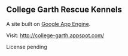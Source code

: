 ## College Garth Rescue Kennels

A site built on [Google App Engine](https://developers.google.com/appengine/).

Visit: http://college-garth.appspot.com/

License pending
